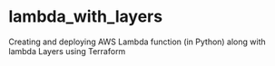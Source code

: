 # lambda_with_layers
Creating and deploying AWS Lambda function (in Python) along with lambda Layers using Terraform
